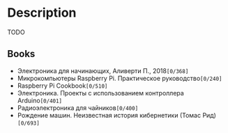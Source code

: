 # Description

TODO


## Books

- Электроника для начинающих, Аливерти П., 2018`[0/368]`
- Микрокомпьютеры Raspberry Pi. Практическое руководство`[0/240]`
- Raspberry Pi Cookbook`[0/510]`
- Электроника. Проекты с использованием контроллера Arduino`[0/401]`
- Радиоэлектроника для чайников`[0/400]`
- Рождение машин. Неизвестная история кибернетики (Томас Рид)`[0/693]`
